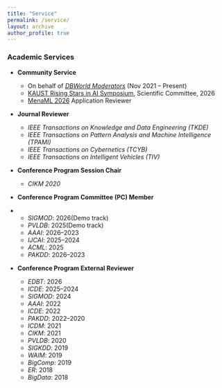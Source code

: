 ```yaml
---
title: "Service"
permalink: /service/
layout: archive
author_profile: true
---
```


### Academic Services

- **Community Service**
  - On behalf of [*DBWorld Moderators*](https://dbworld.sigmod.org/browse.html) (Nov 2021 – Present)
  - [KAUST Rising Stars in AI Symposium](https://kaust.edu.sa/events/rsais26/), Scientific Committee, 2026
  - [MenaML 2026](https://www.mena.ml) Application Reviewer

- **Journal Reviewer**
  - *IEEE Transactions on Knowledge and Data Engineering (TKDE)*
  - *IEEE Transactions on Pattern Analysis and Machine Intelligence (TPAMI)*
  - *IEEE Transactions on Cybernetics (TCYB)*
  - *IEEE Transactions on Intelligent Vehicles (TIV)*

- **Conference Program Session Chair**
  - *CIKM 2020*

- **Conference Program Committee (PC) Member**
- - *SIGMOD*: 2026(Demo track)
  - *PVLDB*: 2025(Demo track)  
  - *AAAI*: 2026–2023  
  - *IJCAI*: 2025–2024  
  - *ACML*: 2025  
  - *PAKDD*: 2026–2023

- **Conference Program External Reviewer**
  - *EDBT*: 2026  
  - *ICDE*: 2025–2024  
  - *SIGMOD*: 2024  
  - *AAAI*: 2022  
  - *ICDE*: 2022  
  - *PAKDD*: 2022–2020  
  - *ICDM*: 2021  
  - *CIKM*: 2021  
  - *PVLDB*: 2020  
  - *SIGKDD*: 2019  
  - *WAIM*: 2019  
  - *BigComp*: 2019  
  - *ER*: 2018  
  - *BigData*: 2018
